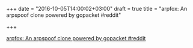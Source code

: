 +++
date = "2016-10-05T14:00:02+03:00"
draft = true
title = "arpfox: An arpspoof clone powered by gopacket  #reddit"

+++

<p><a href="https://t.co/JcacS05qBS">arpfox: An arpspoof clone powered by gopacket  #reddit</a></p>

